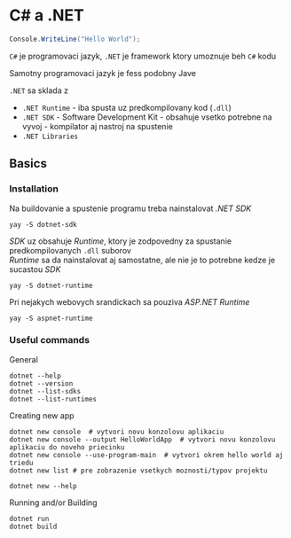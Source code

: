 # C# a .NET

```cs
Console.WriteLine("Hello World");
```

`C#` je programovaci jazyk, `.NET` je framework ktory umoznuje beh `C#` kodu  

Samotny programovaci jazyk je fess podobny Jave

`.NET` sa sklada z 
- `.NET Runtime` - iba spusta uz predkompilovany kod (`.dll`)
- `.NET SDK` - Software Development Kit - obsahuje vsetko potrebne na vyvoj - kompilator aj nastroj na spustenie
- `.NET Libraries` 

## Basics
### Installation

Na buildovanie a spustenie programu treba nainstalovat *.NET SDK*  

```shell
yay -S dotnet-sdk
```

*SDK* uz obsahuje *Runtime*, ktory je zodpovedny za spustanie predkompilovanych `.dll` suborov  
*Runtime* sa da nainstalovat aj samostatne, ale nie je to potrebne kedze je sucastou *SDK*  

```shell
yay -S dotnet-runtime
```

Pri nejakych webovych srandickach sa pouziva *ASP.NET Runtime*

```shell
yay -S aspnet-runtime
```

### Useful commands

General
```shell
dotnet --help
dotnet --version
dotnet --list-sdks
dotnet --list-runtimes
```

Creating new app
```shell
dotnet new console  # vytvori novu konzolovu aplikaciu
dotnet new console --output HelloWorldApp  # vytvori novu konzolovu aplikaciu do noveho priecinku
dotnet new console --use-program-main  # vytvori okrem hello world aj triedu 
dotnet new list # pre zobrazenie vsetkych moznosti/typov projektu

dotnet new --help
```

Running and/or Building
```shell
dotnet run
dotnet build
```